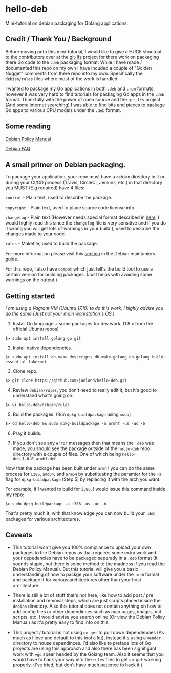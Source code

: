 # hello-deb
Mini-tutorial on debian packaging for Golang applications.

## Credit / Thank You / Background

Before moving onto this mini-tutorial, I would like to give a HUGE shoutout to the contributors over at the [git-lfs](https://github.com/git-lfs/git-lfs) project for there work on packaging there Go code to the `.deb` packaging format. While I have made / documented this repo on my own I have incuded a couple of "Golden Nugget" comments from there repo into my own. Specifically the `debian/rules` files where most of the work is handled.

I wanted to package my Go applications in both `.deb` and `.rpm` formats however it was very hard to find tutorials for packaging Go apps in the `.deb` format. Thankfully with the power of open source and the `git-lfs` project (And some internet searching) I was able to find bits and pieces to package Go apps to various CPU models under the `.deb` format.

## Some reading

[Debian Policy Manual](https://www.debian.org/doc/debian-policy/)

[Debian FAQ](https://www.debian.org/doc/manuals/debian-faq/ch-pkg_basics.en.html)

## A small primer on Debian packaging.

To package your application, your repo must have a `debian` directory in it or during your CI/CD process (Travis, CircleCI, Jenkins, etc.) in that directory you MUST (E.g required) have 4 files:

`control` - Plain text, used to describe the package.

`copyright` - Plain text, used to place source code license info.

`changelog` - Plain text (However needs special format described in [here](https://www.debian.org/doc/debian-policy/#document-ch-source), I would highly read this since the `changelog` file is very sensitive and if you do it wrong you will get lots of warnings in your build.), used to describe the changes made to your code.

`rules` - Makefile, used to build the package.

For more information please visit this [section](https://www.debian.org/doc/manuals/maint-guide/dreq.en.html#copyright) in the Debian maintaniers guide.

For this repo, I also have `compat` which just tell's the build tool to use a certain version for building packages. (Just helps with avoiding some warnings on the output.)

## Getting started
_I am using a Vagrant VM (Ubuntu 17.10) to do this work, I highly advise you do the same (Just not your main workstation's OS.)_

1. Install Go language + some packages for dev work. (1.8.x from the official Ubuntu repos)

```
$> sudo apt install golang-go git
```

2. Install native dependencies.

```
$> sudo apt install dh-make devscripts dh-make-golang dh-golang build-essential fakeroot
```

3. Clone repo.

```
$> git clone https://github.com/junland/hello-deb.git
```

4. Review `debian/rules`, you don't need to really edit it, but it's good to understand what's going on.
```
$> vi hello-deb/debian/rules
```

5. Build the packages. (Run `dpkg-buildpackage` using `sudo`)

```
$> cd hello-deb && sudo dpkg-buildpackage -a armhf -us -uc -b 
```

6. Pray it builds.

7. If you don't see any `error` messages then that means the `.deb` was made, you should see the package outside of the `hello-deb` repo directory with a couple of files. One of which being `hello-deb_1.0.0_armhf.deb`

Now that the package has been built under `armhf` you can do the same process for `i386`, `amd64`, and `arm64` by substituating the paramter for the `-a` flag for `dpkg-buildpackage` (Step 5) by replacing it with the arch you want.

For example, if I wanted to build for `i386`, I would issue this command inside my repo:
```
$> sudo dpkg-buildpackage -a i386 -us -uc -b 
```

That's pretty much it, with that knowledge you can now build your `.deb` packages for various architectures. 
 
## Caveats

* This tutorial won't give you 100% compliance to upload your own packages to the Debian repos as that requires some extra work and your depedencies have to be packaged seperatly in a `.deb` format (It sounds stupid, but there is some method to the madness if you read the Debian Policy Manual). But this tutorial will give you a basic understanding of how to packge your software under the `.deb` format and package it for various architectures other than your host architecture.

* There is still a lot of stuff that's not here, like how to add post / pre installation and removal steps, which are just scripts placed inside the `debian` directory. Also this tutorial does not contain anything on how to add config files or other dependinces such as man pages, images, init scripts, etc. I would advise you search online (Or view the Debian Policy Manual) as it's pretty easy to find info on this.

* This project / tutorial is not using `go get` to pull down dependencies (As much as I love and default to this tool a lot), instead it's using a `vendor` directory to house dependinces. I'd also like to preface lots of Go projects are using this approach and also there has been signifigant work with `vgo` spear headed by the Golang team. Also it seems that you would have to hack your way into the `rules` files to get `go get` working properly. (I've tried, but don't have much patience to hack it.)

